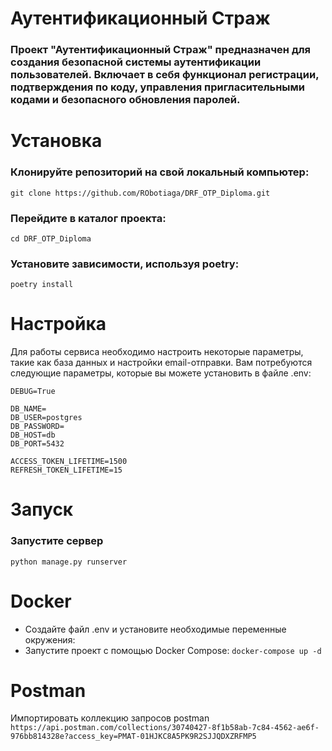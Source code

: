 # Аутентификационный Страж
### Проект "Аутентификационный Страж" предназначен для создания безопасной системы аутентификации пользователей. Включает в себя функционал регистрации, подтверждения по коду, управления пригласительными кодами и безопасного обновления паролей.

# Установка
### Клонируйте репозиторий на свой локальный компьютер:
`git clone https://github.com/RObotiaga/DRF_OTP_Diploma.git`

### Перейдите в каталог проекта:
`cd DRF_OTP_Diploma`

### Установите зависимости, используя poetry:
`poetry install`

# Настройка
Для работы сервиса необходимо настроить некоторые параметры, такие как база данных и настройки email-отправки. Вам потребуются следующие параметры, которые вы можете установить в файле .env:
```
DEBUG=True

DB_NAME=
DB_USER=postgres
DB_PASSWORD=
DB_HOST=db
DB_PORT=5432

ACCESS_TOKEN_LIFETIME=1500
REFRESH_TOKEN_LIFETIME=15
```
# Запуск
### Запустите сервер 
`python manage.py runserver`
# Docker
* Создайте файл .env и установите необходимые переменные окружения:
* Запустите проект с помощью Docker Compose:
`docker-compose up -d`

# Postman
Импортировать коллекцию запросов postman
`https://api.postman.com/collections/30740427-8f1b58ab-7c84-4562-ae6f-976bb814328e?access_key=PMAT-01HJKC8A5PK9R2SJJQDXZRFMP5`
